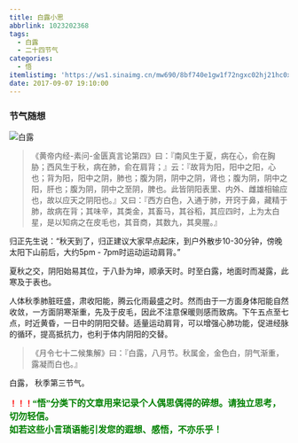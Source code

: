 ```yaml
---
title: 白露小思
abbrlink: 1023202368
tags:
  - 白露
  - 二十四节气
categories:
  - 悟
itemlistimg: 'https://ws1.sinaimg.cn/mw690/8bf740e1gw1f72ngxc02hj21hc0xce6h.jpg'
date: 2017-09-07 19:10:00
---
```

### 节气随想
![白露](https://ws1.sinaimg.cn/mw690/8bf740e1gw1f72ngxc02hj21hc0xce6h.jpg)

>《黄帝内经-素问-金匮真言论第四》曰：『南风生于夏，病在心，俞在胸胁；西风生于秋，病在肺，俞在肩背；』云：『故背为阳，阳中之阳，心也；背为阳，阳中之阴，肺也；腹为阴，阴中之阴，肾也；腹为阴，阴中之阳，肝也；腹为阴，阴中之至阴，脾也。此皆阴阳表里、内外、雌雄相输应也，故以应天之阴阳也。』又曰：『西方白色，入通于肺，开窍于鼻，藏精于肺，故病在背；其味辛，其类金，其畜马，其谷稻，其应四时，上为太白星，是以知病之在皮毛也，其音商，其数九，其臭腥。』  

归正先生说：“秋天到了，归正建议大家早点起床，到户外散步10-30分钟，傍晚太阳下山前后，大约5pm - 7pm时运动运动肩背。”  

夏秋之交，阴阳始易其位，于八卦为坤，顺承天时。时至白露，地面时而凝露，此寒及于表也。  

人体秋季肺脏旺盛，肃收阳能，腾云化雨最盛之时。然而由于一方面身体阳能自然收敛，一方面阴寒渐重，先及于皮毛，因此不注意保暖则感而致病。下午五点至七点，时近黄昏，一日中的阴阳交替。适量运动肩背，可以增强心肺功能，促进经脉的循环，提高抵抗力，也利于体内阴阳的交替。  

>《月令七十二候集解》曰：『白露，八月节。秋属金，金色白，阴气渐重，露凝而白也。』  

白露，  秋季第三节气。  


**<font color=red>！！！</font><font color=green face=微软雅黑 size=3>“悟”分类下的文章用来记录个人偶思偶得的碎想。请独立思考，切勿轻信。  
如若这些小言琐语能引发您的遐想、感悟，不亦乐乎！</font>**